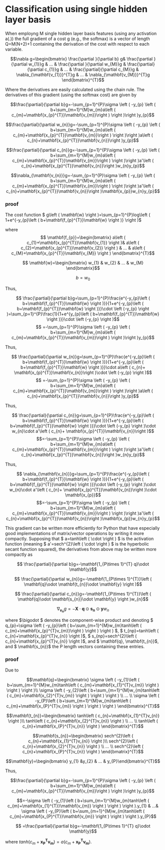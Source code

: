 # Classification using single hidden layer basis

When employng M single hidden layer basis features (using any activation a(.)) the full gradient of a cost g (e.g., the softmax) is a vector of length Q=M(N+2)+1 containing the derivation of the cost with respect to each variable.

$$\nabla g=\begin{bmatrix}
\frac{\partial }{\partial b} g& \frac{\partial }{\partial w_{1}}g & ... & \frac{\partial }{\partial w_{M}}g & \frac{\partial}{\partial c_{1}}g &  ... & \frac{\partial}{\partial c_{M}}g & \nabla_{\mathbf{v_{1}}}^{T}g & ...  & \nabla_{\mathbf{v_{M}}}^{T}g 
\end{bmatrix}^{T}$$ 

Where the derivatives are easily calculated using the chain rule. The derivatives of this gradient (using the softmax cost) are given by

$$\frac{\partial}{\partial b}g=-\sum_{p=1}^{P}\sigma \left ( -y_{p} \left ( b+\sum_{m=1}^{M}w_{m}a\left ( c_{m}+\mathbf{x_{p}^{T}}\mathbf{v_{m}}\right ) \right )\right )y_{p}$$

$$\frac{\partial}{\partial w_{n}}g=-\sum_{p=1}^{P}\sigma \left ( -y_{p} \left ( b+\sum_{m=1}^{M}w_{m}a\left ( c_{m}+\mathbf{x_{p}^{T}}\mathbf{v_{m}}\right ) \right )\right )a\left ( c_{n}+\mathbf{x_{p}^{T}}\mathbf{v_{n}}\right )y_{p}$$

$$\frac{\partial}{\partial c_{n}}g=-\sum_{p=1}^{P}\sigma \left ( -y_{p} \left ( b+\sum_{m=1}^{M}w_{m}a\left ( c_{m}+\mathbf{x_{p}^{T}}\mathbf{v_{m}}\right ) \right )\right )a'\left ( c_{n}+\mathbf{x_{p}^{T}}\mathbf{v_{n}}\right )w_{n}y_{p}$$

$$\nabla_{\mathbf{v_{n}}}g=-\sum_{p=1}^{P}\sigma \left ( -y_{p} \left ( b+\sum_{m=1}^{M}w_{m}a\left ( c_{m}+\mathbf{x_{p}^{T}}\mathbf{v_{m}}\right ) \right )\right )a'\left ( c_{n}+\mathbf{x_{p}^{T}}\mathbf{v_{n}}\right )\mathbf{x_{p}}w_{n}y_{p}$$ 

### proof 

The cost function $ g\left ( \mathbf{w} \right )=\sum_{p=1}^{P}log\left ( 1+e^{-y_{p}\left ( b+\mathbf{f_{p}^{T}}\mathbf{w} \right )} \right )$

where $$ \mathbf{f_{p}}=\begin{bmatrix}
a\left ( c_{1}+\mathbf{x_{p}^{T}}\mathbf{v_{1}} \right )& a\left ( c_{2}+\mathbf{x_{p}^{T}}\mathbf{v_{2}} \right ) & ... & a\left ( c_{M}+\mathbf{x_{p}^{T}}\mathbf{v_{M}} \right )
\end{bmatrix}^{T}$$

$$ \mathbf{w}=\begin{bmatrix}
w_{1} & w_{2} & ... & w_{M}
\end{bmatrix}$$

$$b=w_{0}$$

Thus, 

$$ \frac{\partial}{\partial b}g=\sum_{p=1}^{P}\frac{e^{-y_{p}\left ( b+\mathbf{f_{p}^{T}}\mathbf{w} \right )}}{1+e^{-y_{p}\left ( b+\mathbf{f_{p}^{T}}\mathbf{w} \right )}}\cdot \left (-y_{p}  \right )=\sum_{p=1}^{P}\frac{1}{1+e^{y_{p}\left ( b+\mathbf{f_{p}^{T}}\mathbf{w} \right )}}\cdot \left (-y_{p}  \right )$$
$$ =-\sum_{p=1}^{P}\sigma \left ( -y_{p} \left ( b+\sum_{m=1}^{M}w_{m}a\left ( c_{m}+\mathbf{x_{p}^{T}}\mathbf{v_{m}}\right ) \right )\right )y_{p}$$

Thus,

$$ \frac{\partial}{\partial w_{n}}g=\sum_{p=1}^{P}\frac{e^{-y_{p}\left ( b+\mathbf{f_{p}^{T}}\mathbf{w} \right )}}{1+e^{-y_{p}\left ( b+\mathbf{f_{p}^{T}}\mathbf{w} \right )}}\cdot a\left ( c_{n}+ \mathbf{x_{p}^{T}}\mathbf{v_{n}}\right )\cdot \left (-y_{p}  \right )$$
$$ =-\sum_{p=1}^{P}\sigma \left ( -y_{p} \left ( b+\sum_{m=1}^{M}w_{m}a\left ( c_{m}+\mathbf{x_{p}^{T}}\mathbf{v_{m}}\right ) \right )\right )a\left ( c_{n}+\mathbf{x_{p}^{T}}\mathbf{v_{n}}\right )y_{p}$$

Thus,

$$ \frac{\partial}{\partial c_{n}}g=\sum_{p=1}^{P}\frac{e^{-y_{p}\left ( b+\mathbf{f_{p}^{T}}\mathbf{w} \right )}}{1+e^{-y_{p}\left ( b+\mathbf{f_{p}^{T}}\mathbf{w} \right )}}\cdot \left (-y_{p}  \right )\cdot w_{n}\cdot a'\left ( c_{n}+ \mathbf{x_{p}^{T}}\mathbf{v_{n}}\right )$$
$$=-\sum_{p=1}^{P}\sigma \left ( -y_{p} \left ( b+\sum_{m=1}^{M}w_{m}a\left ( c_{m}+\mathbf{x_{p}^{T}}\mathbf{v_{m}}\right ) \right )\right )a'\left ( c_{n}+\mathbf{x_{p}^{T}}\mathbf{v_{n}}\right )w_{n}y_{p}$$

Thus,

$$ \nabla_{\mathbf{v_{n}}}g=\sum_{p=1}^{P}\frac{e^{-y_{p}\left ( b+\mathbf{f_{p}^{T}}\mathbf{w} \right )}}{1+e^{-y_{p}\left ( b+\mathbf{f_{p}^{T}}\mathbf{w} \right )}}\cdot \left (-y_{p}  \right )\cdot w_{n}\cdot a'\left ( c_{n}+ \mathbf{x_{p}^{T}}\mathbf{v_{n}}\right )\cdot \mathbf{x_{p}}$$
$$=-\sum_{p=1}^{P}\sigma \left ( -y_{p} \left ( b+\sum_{m=1}^{M}w_{m}a\left ( c_{m}+\mathbf{x_{p}^{T}}\mathbf{v_{m}}\right ) \right )\right )a'\left ( c_{n}+\mathbf{x_{p}^{T}}\mathbf{v_{n}}\right )\mathbf{x_{p}}w_{n}y_{p}$$


This gradient can be written more efficiently for Python that have especially good implementations of matrix/vector operations by writing it more compactly. Supposing that $ a=tanh\left ( \cdot  \right ) $ is the activation function (meaning $ a'=sech^{2}\left ( \cdot  \right ) $ is the hyperbolic secant function squared), the derivatives from above may be written more compactly as

$$ \frac{\partial}{\partial b}g=-\mathbf{1_{P\times 1}^{T} q}\odot \mathbf{y}$$

$$ \frac{\partial}{\partial w_{n}}g=-\mathbf{1_{P\times 1}^{T}}\left ( \mathbf{q}\odot \mathbf{t_{n}}\odot \mathbf{y} \right )$$

$$ \frac{\partial}{\partial c_{n}}g=-\mathbf{1_{P\times 1}^{T}}\left ( \mathbf{q}\odot \mathbf{s_{n}}\odot \mathbf{y} \right )w_{n}$$

$$ \nabla_{\mathbf{v_{n}}}g=-\mathbf{X}\cdot \mathbf{q}\odot \mathbf{s_{n}}\odot \mathbf{y}w_{n}$$


where $\bigodot $ denotes the component-wise product and denoting $ q_{p}=\sigma \left ( -y_{p}\left ( b+\sum_{m=1}^{M}w_{m}tanh\left ( c_{m}+\mathbf{x_{p}^{T}v_{m}}\right ) \right ) \right ) $, $ t_{np}=tanh\left ( c_{n}+\mathbf{x_{p}^{T}v_{n}} \right )$, $ s_{np}=sech^{2}\left ( c_{n}+\mathbf{x_{p}^{T}v_{n}} \right )$, and $ \mathbf{q}$,$ \mathbf{t_{n}}$, and $ \mathbf{s_{n}}$ the P length vectors containing these entries.

### proof 

Due to

$$\mathbf{q}=\begin{bmatrix}
\sigma \left ( -y_{1}\left ( b+\sum_{m=1}^{M}w_{m}tanh\left ( c_{m}+\mathbf{x_{1}^{T}v_{m}} \right ) \right ) \right )\\ 
\sigma \left ( -y_{2}\left ( b+\sum_{m=1}^{M}w_{m}tanh\left ( c_{m}+\mathbf{x_{2}^{T}v_{m}} \right ) \right ) \right )
\\ 
...
\\ 
\sigma \left ( -y_{P}\left ( b+\sum_{m=1}^{M}w_{m}tanh\left ( c_{m}+\mathbf{x_{P}^{T}v_{m}} \right ) \right ) \right )
\end{bmatrix}^{T}$$

$$\mathbf{t_{n}}=\begin{bmatrix}
tanh\left ( c_{n}+\mathbf{x_{1}^{T}v_{n}} \right )\\ tanh\left ( c_{n}+\mathbf{x_{2}^{T}v_{n}} \right )
\\ ...
\\ tanh\left ( c_{n}+\mathbf{x_{P}^{T}v_{n}} \right )
\end{bmatrix}^{T}$$

$$\mathbf{s_{n}}=\begin{bmatrix}
sech^{2}\left ( c_{n}+\mathbf{x_{1}^{T}v_{n}} \right )\\ sech^{2}\left ( c_{n}+\mathbf{x_{2}^{T}v_{n}} \right )
\\ ...
\\ sech^{2}\left ( c_{n}+\mathbf{x_{P}^{T}v_{n}} \right )
\end{bmatrix}^{T}$$ 


$$\mathbf{y}=\begin{bmatrix} y_{1} &y_{2}  & ... & y_{P}\end{bmatrix}^{T}$$

Thus,

$$\frac{\partial}{\partial b}g=-\sum_{p=1}^{P}\sigma \left ( -y_{p} \left ( b+\sum_{m=1}^{M}w_{m}a\left ( c_{m}+\mathbf{x_{p}^{T}}\mathbf{v_{m}}\right ) \right )\right )y_{p}$$ 

$$=-\sigma \left ( -y_{1}\left ( b+\sum_{m=1}^{M}w_{m}tanh\left ( c_{m}+\mathbf{x_{1}^{T}}\mathbf{v_{m}} \right ) \right ) \right ).y_{1} &  ...& \sigma \left ( -y_{P}\left ( b+\sum_{m=1}^{M}w_{m}tanh\left ( c_{m}+\mathbf{x_{P}^{T}}\mathbf{v_{m}} \right ) \right ) \right ).y_{P}$$ 

$$ =\frac{\partial}{\partial b}g=-\mathbf{1_{P\times 1}^{T} q}\odot \mathbf{y}$$

where $tanh\left ( c_{m}+\mathbf{x_{P}^{T}v_{m}} \right )=a\left (  c_{m}+\mathbf{x_{P}^{T}v_{m}}\right )$.
